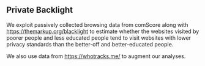 ## Private Backlight

We exploit passively collected browsing data from comScore along with https://themarkup.org/blacklight to estimate whether the websites visited by poorer people and less educated people tend to visit websites with lower privacy standards than the better-off and better-educated people. 

We also use data from https://whotracks.me/ to augment our analyses.


